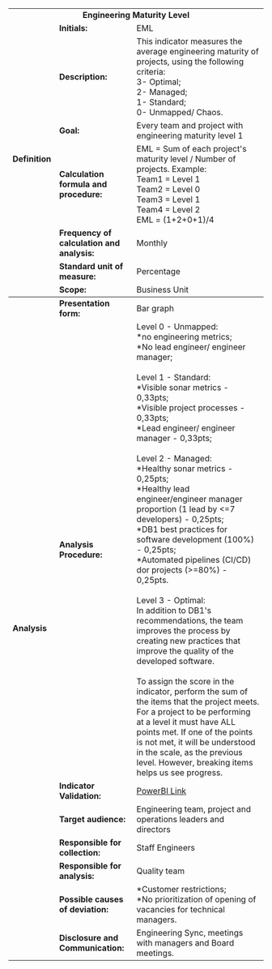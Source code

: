 <table class="tg">
  <tr>
    <td class="tg-9wq8 color-white analise" colspan="8" style="text-align: center;"><strong>Engineering Maturity Level</strong></td>
  </tr>
  <tr>
    <td class="tg-9wq8 definicao color-black" rowspan="8"><strong>Definition</strong> </td>
    <td class="tg-0pky"><strong>Initials:</strong></td>
    <td class="tg-0pky">EML</td>
  </tr>
  <tr>
    <td class="tg-0pky"><strong>Description:</strong></td>
    <td class="tg-0pky">This indicator measures the average engineering maturity of projects, using the following criteria:<br/>
    3- Optimal;<br/>
    2- Managed;<br/>
    1- Standard;<br/>
    0- Unmapped/ Chaos.</td>
  </tr>
  <tr>
    <td class="tg-0pky"><strong>Goal:</strong></td>
    <td class="tg-0pky">Every team and project with engineering maturity level 1</td>
  </tr>
  <tr>
    <td class="tg-0pky"><strong>Calculation formula and procedure:</strong></td>
    <td class="tg-0pky">EML = Sum of each project's maturity level / Number of projects. Example:<br/>
Team1 = Level 1 <br/>
Team2 = Level 0<br/>
Team3 = Level 1<br/>
Team4 = Level 2<br/>
EML = (1+2+0+1)/4</td>
  </tr>
  <tr>
    <td class="tg-0pky"><strong>Frequency of calculation and analysis:</strong></td>
    <td class="tg-0pky">Monthly</td>
  </tr>
  <tr>
    <td class="tg-0pky"><strong>Standard unit of measure:</strong></td>
    <td class="tg-0pky">Percentage</td>
  </tr>
  <tr>
    <td class="tg-0pky"><strong>Scope:</strong></td>
    <td class="tg-0pky">Business Unit</td>
  </tr>
<tbody>
  <tr>
    <td class="tg-9wq8 analise color-black" rowspan="9"><strong>Analysis</strong></td>
    <td class="tg-0pky"><strong>Presentation form:</strong></td>
    <td class="tg-0pky">Bar graph</td>
  </tr>
  <tr>
    <td class="tg-0pky"><strong>Analysis Procedure:</strong></td>
    <td class="tg-0pky">Level 0 - Unmapped:<br/>
*no engineering metrics; <br/>
*No lead engineer/ engineer manager; <br/><br/>
Level 1 - Standard: <br/>
*Visible sonar metrics - 0,33pts; <br/>
*Visible project processes - 0,33pts;<br/>
*Lead engineer/ engineer manager - 0,33pts;<br/><br/>
Level 2 - Managed: <br/>
*Healthy sonar metrics - 0,25pts;<br/>
*Healthy lead engineer/engineer manager proportion (1 lead by <=7 developers) - 0,25pts;<br/>
*DB1 best practices for software development (100%) - 0,25pts; <br/>
*Automated pipelines (CI/CD) dor projects (>=80%) - 0,25pts. <br/><br/>
Level 3 - Optimal: <br/>
In addition to DB1's recommendations, the team improves the process by creating new practices that improve the quality of the developed software.
<br/><br/>
To assign the score in the indicator, perform the sum of the items that the project meets. For a project to be performing at a level it must have ALL points met. If one of the points is not met, it will be understood in the scale, as the previous level. However, breaking items helps us see progress.
</td>
  </tr>
  <tr>
    <td class="tg-0pky"><strong>Indicator Validation:</strong></td>
    <td class="tg-0pky"> 
     <a href="https://app.powerbi.com/groups/me/reports/6b4ba5d7-1fa9-4da6-ba39-79d305cd836b/ReportSectione4359b054498a2e62570">PowerBI Link</a></td>
  </tr>
  <tr>
    <td class="tg-0pky"><strong>Target audience:</strong></td>
    <td class="tg-0pky">Engineering team, project and operations leaders and directors</td>
  </tr>
  <tr>
    <td class="tg-0pky"><strong>Responsible for collection:</strong></td>
    <td class="tg-0pky">Staff Engineers</td>
  </tr>
  <tr>
    <td class="tg-0pky"><strong>Responsible for analysis:</strong></td>
    <td class="tg-0pky">Quality team</td>
  </tr>
  <tr>
    <td class="tg-0pky"><strong>Possible causes of deviation:</strong></td>
    <td class="tg-0pky">
    *Customer restrictions;<br/>
    *No prioritization of opening of vacancies for technical managers.</td>
  </tr>
  <tr>
    <td class="tg-0pky"><strong>Disclosure and Communication:</strong></td>
    <td class="tg-0pky">Engineering Sync, meetings with managers and Board meetings.</td>
  </tr>
</table>